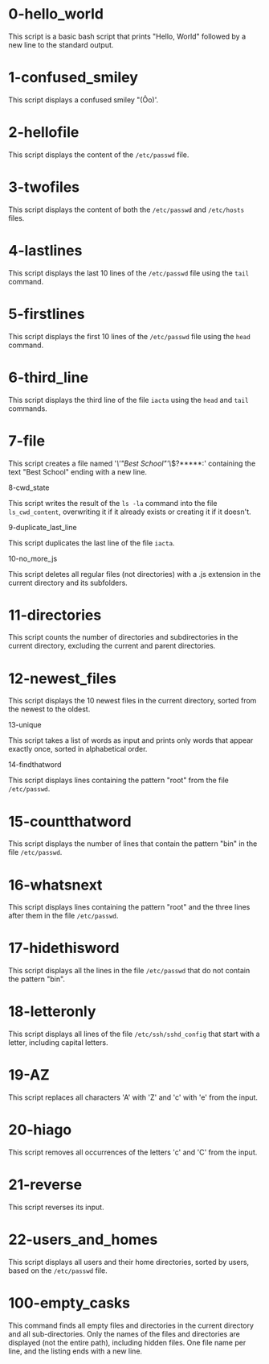 # 0-hello_world

This script is a basic bash script that prints "Hello, World" followed by a new line to the standard output.

# 1-confused_smiley

This script displays a confused smiley "(Ôo)'.

# 2-hellofile

This script displays the content of the `/etc/passwd` file.

# 3-twofiles

This script displays the content of both the `/etc/passwd` and `/etc/hosts` files.

# 4-lastlines

This script displays the last 10 lines of the `/etc/passwd` file using the `tail` command.

# 5-firstlines

This script displays the first 10 lines of the `/etc/passwd` file using the `head` command.

# 6-third_line

This script displays the third line of the file `iacta` using the `head` and `tail` commands.

# 7-file

This script creates a file named '*\\'"Best School"\'\\*$\?\*\*\*\*\*:' containing the text "Best School" ending with a new line.

8-cwd_state

This script writes the result of the `ls -la` command into the file `ls_cwd_content`, overwriting it if it already exists or creating it if it doesn't.

9-duplicate_last_line

This script duplicates the last line of the file `iacta`.

10-no_more_js

This script deletes all regular files (not directories) with a .js extension in the current directory and its subfolders.

# 11-directories

This script counts the number of directories and subdirectories in the current directory, excluding the current and parent directories.

# 12-newest_files

This script displays the 10 newest files in the current directory, sorted from the newest to the oldest.

 13-unique

This script takes a list of words as input and prints only words that appear exactly once, sorted in alphabetical order.

14-findthatword

This script displays lines containing the pattern "root" from the file `/etc/passwd`.

# 15-countthatword

This script displays the number of lines that contain the pattern "bin" in the file `/etc/passwd`.

# 16-whatsnext

This script displays lines containing the pattern "root" and the three lines after them in the file `/etc/passwd`.

# 17-hidethisword

This script displays all the lines in the file `/etc/passwd` that do not contain the pattern "bin".

# 18-letteronly

This script displays all lines of the file `/etc/ssh/sshd_config` that start with a letter, including capital letters.

# 19-AZ

This script replaces all characters 'A' with 'Z' and 'c' with 'e' from the input.

# 20-hiago

This script removes all occurrences of the letters 'c' and 'C' from the input.

# 21-reverse

This script reverses its input.

# 22-users_and_homes

This script displays all users and their home directories, sorted by users, based on the `/etc/passwd` file.

# 100-empty_casks

This command finds all empty files and directories in the current directory and all sub-directories. Only the names of the files and directories are displayed (not the entire path), including hidden files. One file name per line, and the listing ends with a new line.
